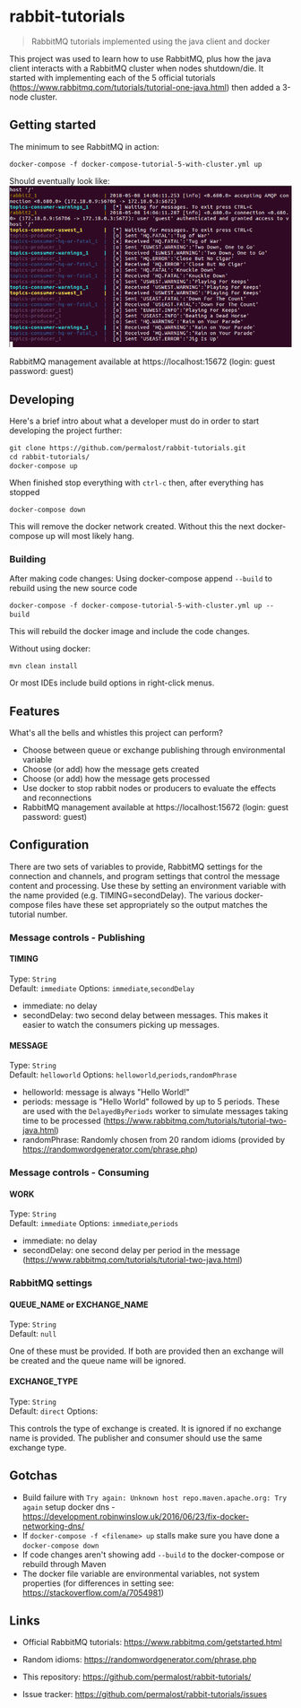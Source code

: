 # rabbit-tutorials
> RabbitMQ tutorials implemented using the java client and docker

This project was used to learn how to use RabbitMQ, plus how the java client interacts with a RabbitMQ cluster when nodes shutdown/die.
It started with implementing each of the 5 official tutorials (https://www.rabbitmq.com/tutorials/tutorial-one-java.html) then added a 3-node cluster.

## Getting started

The minimum to see RabbitMQ in action:

```shell
docker-compose -f docker-compose-tutorial-5-with-cluster.yml up
```
Should eventually look like:
![docker-compose output](output.png)

RabbitMQ management available at https://localhost:15672 (login: guest password: guest)

## Developing

Here's a brief intro about what a developer must do in order to start developing
the project further:

```shell
git clone https://github.com/permalost/rabbit-tutorials.git
cd rabbit-tutorials/
docker-compose up
```

When finished stop everything with ```ctrl-c``` then, after everything has stopped
```shell
docker-compose down
```
This will remove the docker network created. Without this the next docker-compose up will most likely hang.

### Building

After making code changes:
Using docker-compose append `--build` to rebuild using the new source code
```shell
docker-compose -f docker-compose-tutorial-5-with-cluster.yml up --build
```
This will rebuild the docker image and include the code changes.

Without using docker:
```shell
mvn clean install
```

Or most IDEs include build options in right-click menus.

## Features

What's all the bells and whistles this project can perform?
* Choose between queue or exchange publishing through environmental variable
* Choose (or add) how the message gets created
* Choose (or add) how the message gets processed
* Use docker to stop rabbit nodes or producers to evaluate the effects and reconnections
* RabbitMQ management available at https://localhost:15672 (login: guest password: guest)

## Configuration

There are two sets of variables to provide, RabbitMQ settings for the connection and channels, and program settings that control the message content and processing.
Use these by setting an environment variable with the name provided (e.g. TIMING=secondDelay). The various docker-compose files have these set appropriately so the output matches the tutorial number.

### Message controls - Publishing

#### TIMING
Type: `String`  
Default: `immediate`
Options: `immediate`,`secondDelay`

- immediate: no delay
- secondDelay: two second delay between messages. This makes it easier to watch the consumers picking up messages.

#### MESSAGE
Type: `String`  
Default: `helloworld`
Options: `helloworld`,`periods`,`randomPhrase`

- helloworld: message is always "Hello World!"
- periods: message is "Hello World" followed by up to 5 periods. These are used with the `DelayedByPeriods` worker to simulate messages taking time to be processed (https://www.rabbitmq.com/tutorials/tutorial-two-java.html)
- randomPhrase: Randomly chosen from 20 random idioms (provided by https://randomwordgenerator.com/phrase.php)

### Message controls - Consuming

#### WORK
Type: `String`  
Default: `immediate`
Options: `immediate`,`periods`

- immediate: no delay
- secondDelay: one second delay per period in the message (https://www.rabbitmq.com/tutorials/tutorial-two-java.html)

### RabbitMQ settings

#### QUEUE_NAME or EXCHANGE_NAME
Type: `String`  
Default: `null`

One of these must be provided. If both are provided then an exchange will be created and the queue name will be ignored.

#### EXCHANGE_TYPE
Type: `String`  
Default: `direct`
Options: 

This controls the type of exchange is created. It is ignored if no exchange name is provided. The publisher and consumer should use the same exchange type.

## Gotchas

- Build failure with `Try again: Unknown host repo.maven.apache.org: Try again` setup docker dns - https://development.robinwinslow.uk/2016/06/23/fix-docker-networking-dns/
- If `docker-compose -f <filename> up`  stalls make sure you have done a `docker-compose down`
- If code changes aren't showing add `--build` to the docker-compose or rebuild through Maven
- The docker file variable are environmental variables, not system properties (for differences in setting see: https://stackoverflow.com/a/7054981)

## Links

- Official RabbitMQ tutorials: https://www.rabbitmq.com/getstarted.html
- Random idioms: https://randomwordgenerator.com/phrase.php

- This repository: https://github.com/permalost/rabbit-tutorials/
- Issue tracker: https://github.com/permalost/rabbit-tutorials/issues
